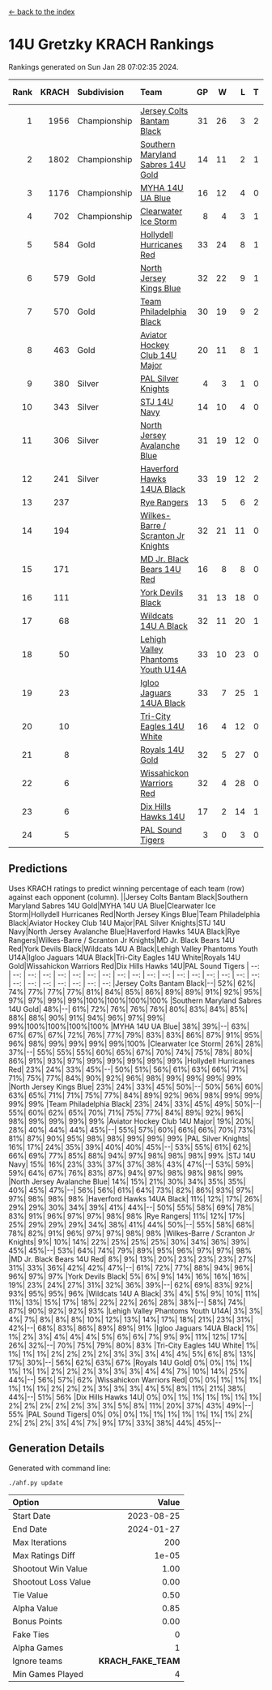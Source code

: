 [<- back to the index](readme.md)
# 14U Gretzky KRACH Rankings
Rankings generated on Sun Jan 28 07:02:35 2024.

Rank|KRACH|Subdivision|Team|GP|W|L|T|OTW|OTL|SoS|Exp Wins|Win Diff
---:|---:|:---|:---|---:|---:|---:|---:|---:|---:|---:|---:|---:
1|1956|Championship|[Jersey Colts Bantam Black](https://gamesheetstats.com/seasons/3659/teams/140580/schedule)|31|26|3|2|2|0|341|27.8|-0.0
2|1802|Championship|[Southern Maryland Sabres 14U Gold](https://gamesheetstats.com/seasons/3659/teams/140588/schedule)|14|11|2|1|0|0|450|12.3|-0.0
3|1176|Championship|[MYHA 14U UA Blue](https://gamesheetstats.com/seasons/3659/teams/140583/schedule)|16|12|4|0|2|2|466|12.8|-0.0
4|702|Championship|[Clearwater Ice Storm](https://gamesheetstats.com/seasons/3659/teams/142500/schedule)|8|4|3|1|0|0|749|5.3|-0.0
5|584|Gold|[Hollydell Hurricanes Red](https://gamesheetstats.com/seasons/3659/teams/140578/schedule)|33|24|8|1|1|1|344|25.4|0.0
6|579|Gold|[North Jersey Kings Blue](https://gamesheetstats.com/seasons/3659/teams/140585/schedule)|32|22|9|1|3|1|417|23.3|-0.0
7|570|Gold|[Team Philadelphia Black](https://gamesheetstats.com/seasons/3659/teams/140590/schedule)|30|19|9|2|2|2|509|20.8|-0.0
8|463|Gold|[Aviator Hockey Club 14U Major](https://gamesheetstats.com/seasons/3659/teams/140575/schedule)|20|11|8|1|1|1|670|12.3|-0.0
9|380|Silver|[PAL Silver Knights](https://gamesheetstats.com/seasons/3659/teams/140614/schedule)|4|3|1|0|0|0|189|3.8|-0.0
10|343|Silver|[STJ 14U Navy](https://gamesheetstats.com/seasons/3659/teams/140589/schedule)|14|10|4|0|0|1|294|10.9|0.0
11|306|Silver|[North Jersey Avalanche Blue](https://gamesheetstats.com/seasons/3659/teams/140584/schedule)|31|19|12|0|0|1|417|19.9|0.0
12|241|Silver|[Haverford Hawks 14UA Black](https://gamesheetstats.com/seasons/3659/teams/140577/schedule)|33|19|12|2|0|3|351|20.9|0.0
13|237||[Rye Rangers](https://gamesheetstats.com/seasons/3659/teams/140587/schedule)|13|5|6|2|1|1|597|6.9|0.0
14|194||[Wilkes-Barre / Scranton Jr Knights](https://gamesheetstats.com/seasons/3659/teams/140593/schedule)|32|21|11|0|2|0|215|21.9|0.0
15|171||[MD Jr. Black Bears 14U Red](https://gamesheetstats.com/seasons/3659/teams/140581/schedule)|16|8|8|0|0|1|279|8.9|0.0
16|111||[York Devils Black](https://gamesheetstats.com/seasons/3659/teams/140595/schedule)|31|13|18|0|2|0|427|13.9|0.0
17|68||[Wildcats 14U A Black](https://gamesheetstats.com/seasons/3659/teams/140592/schedule)|32|11|20|1|1|2|461|12.4|0.0
18|50||[Lehigh Valley Phantoms Youth U14A](https://gamesheetstats.com/seasons/3659/teams/140582/schedule)|33|10|23|0|0|0|413|10.9|0.0
19|23||[Igloo Jaguars 14UA Black](https://gamesheetstats.com/seasons/3659/teams/140579/schedule)|33|7|25|1|0|0|466|8.4|0.0
20|10||[Tri-City Eagles 14U White](https://gamesheetstats.com/seasons/3659/teams/140591/schedule)|16|4|12|0|0|0|163|4.9|0.0
21|8||[Royals 14U Gold](https://gamesheetstats.com/seasons/3659/teams/140586/schedule)|32|5|27|0|0|1|166|5.9|0.0
22|6||[Wissahickon Warriors Red](https://gamesheetstats.com/seasons/3659/teams/140594/schedule)|32|4|28|0|0|0|229|4.9|0.0
23|6||[Dix Hills Hawks 14U](https://gamesheetstats.com/seasons/3659/teams/140576/schedule)|17|2|14|1|0|0|291|3.4|0.0
24|5||[PAL Sound Tigers](https://gamesheetstats.com/seasons/3659/teams/140615/schedule)|3|0|3|0|0|0|235|0.9|0.0

## Predictions
Uses KRACH ratings to predict winning percentage of each team (row) against each opponent (column).
||Jersey Colts Bantam Black|Southern Maryland Sabres 14U Gold|MYHA 14U UA Blue|Clearwater Ice Storm|Hollydell Hurricanes Red|North Jersey Kings Blue|Team Philadelphia Black|Aviator Hockey Club 14U Major|PAL Silver Knights|STJ 14U Navy|North Jersey Avalanche Blue|Haverford Hawks 14UA Black|Rye Rangers|Wilkes-Barre / Scranton Jr Knights|MD Jr. Black Bears 14U Red|York Devils Black|Wildcats 14U A Black|Lehigh Valley Phantoms Youth U14A|Igloo Jaguars 14UA Black|Tri-City Eagles 14U White|Royals 14U Gold|Wissahickon Warriors Red|Dix Hills Hawks 14U|PAL Sound Tigers
| --: | --: | --: | --: | --: | --: | --: | --: | --: | --: | --: | --: | --: | --: | --: | --: | --: | --: | --: | --: | --: | --: | --: | --: | --: 
|Jersey Colts Bantam Black|--| 52%| 62%| 74%| 77%| 77%| 77%| 81%| 84%| 85%| 86%| 89%| 89%| 91%| 92%| 95%| 97%| 97%| 99%| 99%|100%|100%|100%|100%
|Southern Maryland Sabres 14U Gold| 48%|--| 61%| 72%| 76%| 76%| 76%| 80%| 83%| 84%| 85%| 88%| 88%| 90%| 91%| 94%| 96%| 97%| 99%| 99%|100%|100%|100%|100%
|MYHA 14U UA Blue| 38%| 39%|--| 63%| 67%| 67%| 67%| 72%| 76%| 77%| 79%| 83%| 83%| 86%| 87%| 91%| 95%| 96%| 98%| 99%| 99%| 99%| 99%|100%
|Clearwater Ice Storm| 26%| 28%| 37%|--| 55%| 55%| 55%| 60%| 65%| 67%| 70%| 74%| 75%| 78%| 80%| 86%| 91%| 93%| 97%| 99%| 99%| 99%| 99%| 99%
|Hollydell Hurricanes Red| 23%| 24%| 33%| 45%|--| 50%| 51%| 56%| 61%| 63%| 66%| 71%| 71%| 75%| 77%| 84%| 90%| 92%| 96%| 98%| 99%| 99%| 99%| 99%
|North Jersey Kings Blue| 23%| 24%| 33%| 45%| 50%|--| 50%| 56%| 60%| 63%| 65%| 71%| 71%| 75%| 77%| 84%| 89%| 92%| 96%| 98%| 99%| 99%| 99%| 99%
|Team Philadelphia Black| 23%| 24%| 33%| 45%| 49%| 50%|--| 55%| 60%| 62%| 65%| 70%| 71%| 75%| 77%| 84%| 89%| 92%| 96%| 98%| 99%| 99%| 99%| 99%
|Aviator Hockey Club 14U Major| 19%| 20%| 28%| 40%| 44%| 44%| 45%|--| 55%| 57%| 60%| 66%| 66%| 70%| 73%| 81%| 87%| 90%| 95%| 98%| 98%| 99%| 99%| 99%
|PAL Silver Knights| 16%| 17%| 24%| 35%| 39%| 40%| 40%| 45%|--| 53%| 55%| 61%| 62%| 66%| 69%| 77%| 85%| 88%| 94%| 97%| 98%| 98%| 98%| 99%
|STJ 14U Navy| 15%| 16%| 23%| 33%| 37%| 37%| 38%| 43%| 47%|--| 53%| 59%| 59%| 64%| 67%| 76%| 83%| 87%| 94%| 97%| 98%| 98%| 98%| 99%
|North Jersey Avalanche Blue| 14%| 15%| 21%| 30%| 34%| 35%| 35%| 40%| 45%| 47%|--| 56%| 56%| 61%| 64%| 73%| 82%| 86%| 93%| 97%| 97%| 98%| 98%| 98%
|Haverford Hawks 14UA Black| 11%| 12%| 17%| 26%| 29%| 29%| 30%| 34%| 39%| 41%| 44%|--| 50%| 55%| 58%| 69%| 78%| 83%| 91%| 96%| 97%| 97%| 98%| 98%
|Rye Rangers| 11%| 12%| 17%| 25%| 29%| 29%| 29%| 34%| 38%| 41%| 44%| 50%|--| 55%| 58%| 68%| 78%| 82%| 91%| 96%| 97%| 97%| 98%| 98%
|Wilkes-Barre / Scranton Jr Knights|  9%| 10%| 14%| 22%| 25%| 25%| 25%| 30%| 34%| 36%| 39%| 45%| 45%|--| 53%| 64%| 74%| 79%| 89%| 95%| 96%| 97%| 97%| 98%
|MD Jr. Black Bears 14U Red|  8%|  9%| 13%| 20%| 23%| 23%| 23%| 27%| 31%| 33%| 36%| 42%| 42%| 47%|--| 61%| 72%| 77%| 88%| 94%| 96%| 96%| 97%| 97%
|York Devils Black|  5%|  6%|  9%| 14%| 16%| 16%| 16%| 19%| 23%| 24%| 27%| 31%| 32%| 36%| 39%|--| 62%| 69%| 83%| 92%| 93%| 95%| 95%| 96%
|Wildcats 14U A Black|  3%|  4%|  5%|  9%| 10%| 11%| 11%| 13%| 15%| 17%| 18%| 22%| 22%| 26%| 28%| 38%|--| 58%| 74%| 87%| 90%| 92%| 92%| 93%
|Lehigh Valley Phantoms Youth U14A|  3%|  3%|  4%|  7%|  8%|  8%|  8%| 10%| 12%| 13%| 14%| 17%| 18%| 21%| 23%| 31%| 42%|--| 68%| 83%| 86%| 89%| 89%| 91%
|Igloo Jaguars 14UA Black|  1%|  1%|  2%|  3%|  4%|  4%|  4%|  5%|  6%|  6%|  7%|  9%|  9%| 11%| 12%| 17%| 26%| 32%|--| 70%| 75%| 79%| 80%| 83%
|Tri-City Eagles 14U White|  1%|  1%|  1%|  1%|  2%|  2%|  2%|  2%|  3%|  3%|  3%|  4%|  4%|  5%|  6%|  8%| 13%| 17%| 30%|--| 56%| 62%| 63%| 67%
|Royals 14U Gold|  0%|  0%|  1%|  1%|  1%|  1%|  1%|  2%|  2%|  2%|  3%|  3%|  3%|  4%|  4%|  7%| 10%| 14%| 25%| 44%|--| 56%| 57%| 62%
|Wissahickon Warriors Red|  0%|  0%|  1%|  1%|  1%|  1%|  1%|  1%|  2%|  2%|  2%|  3%|  3%|  3%|  4%|  5%|  8%| 11%| 21%| 38%| 44%|--| 51%| 56%
|Dix Hills Hawks 14U|  0%|  0%|  1%|  1%|  1%|  1%|  1%|  1%|  2%|  2%|  2%|  2%|  2%|  3%|  3%|  5%|  8%| 11%| 20%| 37%| 43%| 49%|--| 55%
|PAL Sound Tigers|  0%|  0%|  0%|  1%|  1%|  1%|  1%|  1%|  1%|  1%|  2%|  2%|  2%|  2%|  3%|  4%|  7%|  9%| 17%| 33%| 38%| 44%| 45%|--

## Generation Details

Generated with command line:
```
./ahf.py update
```

| Option | Value |
| :----- | ----: |
| Start Date | 2023-08-25 |
| End Date | 2024-01-27 |
| Max Iterations | 200 |
| Max Ratings Diff | 1e-05 |
| Shootout Win Value | 1.00 |
| Shootout Loss Value | 0.00 |
| Tie Value | 0.50 |
| Alpha Value | 0.85 |
| Bonus Points | 0.00 |
| Fake Ties | 0 |
| Alpha Games | 1 |
| Ignore teams | __KRACH_FAKE_TEAM__ |
| Min Games Played | 4 |

